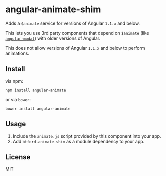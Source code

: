 # angular-animate-shim

Adds a `$animate` service for versions of Angular `1.1.x` and below.

This lets you use 3rd party components that depend on `$animate` (like
[`angular-modal`](https://github.com/btford/angular-modal)) with older versions
of Angular.

This does not allow versions of Angular `1.1.x` and below to perform animations.


## Install

via npm:

```shell
npm install angular-animate
```

or via `bower`:

```shell
bower install angular-animate
```


## Usage

1. Include the `animate.js` script provided by this component into your app.
2. Add `btford.animate-shim` as a module dependency to your app.


## License
MIT
